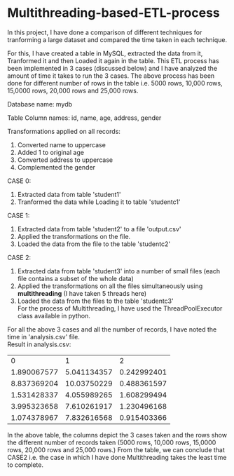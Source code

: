 # Multithreading-based-ETL-process

In this project, I have done a comparison of different techniques for tranforming a large dataset and compared the time taken in each technique.

For this, I have created a table in MySQL, extracted the data from it, Tranformed it and then Loaded it again in the table. This ETL process has been implemented in 3 cases (discussed below) and I have analyzed the amount of time it takes to run the 3 cases.
The above process has been done for different number of rows in the table i.e. 5000 rows, 10,000 rows, 15,0000 rows, 20,000 rows and 25,000 rows.

Database name: mydb

Table Column names: id, name, age, address, gender

Transformations applied on all records: <br>
1) Converted name to uppercase<br>
2) Added 1 to original age<br>
3) Converted address to uppercase<br>
4) Complemented the gender

CASE 0:<br>
1) Extracted data from table 'student1' <br>
2) Tranformed the data while Loading it to table 'studentc1'

CASE 1:<br>
1) Extracted data from table 'student2' to a file 'output.csv' <br>
2) Applied the transformations on the file.<br>
3) Loaded the data from the file to the table 'studentc2'

CASE 2:<br>
1) Extracted data from table 'student3' into a number of small files (each file contains a subset of the whole data)<br>
2) Applied the transformations on all the files simultaneously using <b>multithreading</b> (I have taken 5 threads here)<br>
3) Loaded the data from the files to the table 'studentc3'<br>
For the process of Multithreading, I have used the ThreadPoolExecutor class available in python. 

For all the above 3 cases and all the number of records, I have noted the time in 'analysis.csv' file.<br>
Result in analysis.csv:<br>

<table>
  <tr>
    <td>0</td>
    <td>1</td>
    <td>2</td>
  </tr>
  <tr>
    <td>1.890067577</td>
    <td>5.041134357</td>
    <td>0.242992401</td>
  </tr>
  <tr>
    <td>8.837369204</td>
    <td>10.03750229</td>
    <td>0.488361597</td>
  </tr>
  <tr>
    <td>1.531428337</td>
    <td>4.055989265</td>
    <td>1.608299494</td>
  </tr>
  <tr>
    <td>3.995323658</td>
    <td>7.610261917</td>
    <td>1.230496168</td>
  </tr>
  <tr>
    <td>1.074378967</td>	
    <td>7.832616568</td>	
    <td>0.915403366</td>
</table>

In the above table, the columns depict the 3 cases taken and the rows show the different number of records taken (5000 rows, 10,000 rows, 15,0000 rows, 20,000 rows and 25,000 rows.)
From the table, we can conclude that CASE2 i.e. the case in which I have done Multithreading takes the least time to complete.

